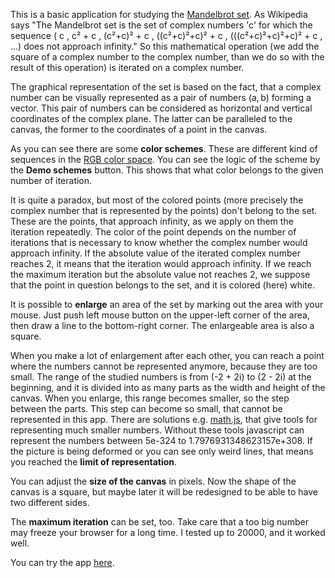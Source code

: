 <p>This is a basic application for studying the <a href="http://en.wikipedia.org/wiki/Mandelbrot_set">Mandelbrot set</a>. As Wikipedia says "The Mandelbrot set is the set of complex numbers 'c' for which the sequence ( c , c² + c , (c²+c)² + c , ((c²+c)²+c)² + c , (((c²+c)²+c)²+c)² + c , ...) does not approach infinity." So this mathematical operation (we add the square of a complex number to the complex number, than we do so with the result of this operation) is iterated on a complex number.</p> 

<p>The graphical representation of the set is based on the fact, that a complex number can be visually represented as a pair of numbers (a, b) forming a vector. This pair of numbers can be considered as horizontal and vertical coordinates of the complex plane. The latter can be paralleled to the canvas, the former to the coordinates of a point in the canvas.</p>

<p>As you can see there are some <strong>color schemes</strong>. These are different kind of sequences in the <a href="http://en.wikipedia.org/wiki/RGB_color_space">RGB color space</a>. You can see the logic of the scheme by the <strong>Demo schemes</strong> button. This shows that what color belongs to the given number of iteration.</p>

<p>It is quite a paradox, but most of the colored points (more precisely the complex number that is represented by the points) don't belong to the set. These are the points, that approach infinity, as we apply on them the iteration repeatedly. The color of the point depends on the number of iterations that is necessary to know whether the complex number would approach infinity. If the absolute value of the iterated complex number reaches 2, it means that the iteration would approach infinity. If we reach the maximum iteration but the absolute value not reaches 2, we suppose that the point in question belongs to the set, and it is colored (here) white.</p>

<p>It is possible to <strong>enlarge</strong> an area of the set by marking out the area with your mouse. Just push left mouse button on the upper-left corner of the area, then draw a line to the bottom-right corner. The enlargeable area is also a square.</p>

<p>When you make a lot of enlargement after each other, you can reach a point where the numbers cannot be represented anymore, because they are too small. The range of the studied numbers is from (-2 + 2i) to (2 - 2i) at the beginning, and it is divided into as many parts as the width and height of the canvas. When you enlarge, this range becomes smaller, so the step between the parts. This step can become so small, that cannot be represented in this app. There are solutions e.g. <a href="http://mathjs.org/">math.js</a>, that give tools for representing much smaller numbers. Without these tools javascript can represent the numbers between 5e-324 to 1.7976931348623157e+308. If the picture is being deformed or you can see only weird lines, that means you reached the <strong>limit of representation</strong>.</p>

<p>You can adjust the <strong>size of the canvas</strong> in pixels. Now the shape of the canvas is a square, but maybe later it will be redesigned to be able to have two different sides.</p>

<p>The <strong>maximum iteration</strong> can be set, too. Take care that a too big number may freeze your browser for a long time. I tested up to 20000, and it worked well.</p>

<p>You can try the app <a href="http://mandel.tompascall.com/">here</a>.</p>
